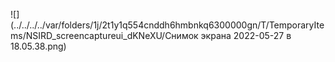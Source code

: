 ![](../../../../var/folders/1j/2t1y1q554cnddh6hmbnkq6300000gn/T/TemporaryItems/NSIRD_screencaptureui_dKNeXU/Снимок экрана 2022-05-27 в 18.05.38.png)